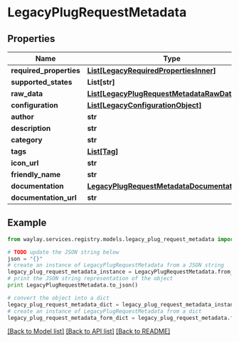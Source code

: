 # LegacyPlugRequestMetadata


## Properties

Name | Type | Description | Notes
------------ | ------------- | ------------- | -------------
**required_properties** | [**List[LegacyRequiredPropertiesInner]**](LegacyRequiredPropertiesInner.md) |  | [optional] 
**supported_states** | **List[str]** |  | [optional] 
**raw_data** | [**List[LegacyPlugRequestMetadataRawDataInner]**](LegacyPlugRequestMetadataRawDataInner.md) |  | [optional] 
**configuration** | [**List[LegacyConfigurationObject]**](LegacyConfigurationObject.md) |  | [optional] 
**author** | **str** |  | [optional] 
**description** | **str** |  | [optional] 
**category** | **str** |  | [optional] 
**tags** | [**List[Tag]**](Tag.md) |  | [optional] 
**icon_url** | **str** |  | [optional] 
**friendly_name** | **str** |  | [optional] 
**documentation** | [**LegacyPlugRequestMetadataDocumentation**](LegacyPlugRequestMetadataDocumentation.md) |  | [optional] 
**documentation_url** | **str** |  | [optional] 

## Example

```python
from waylay.services.registry.models.legacy_plug_request_metadata import LegacyPlugRequestMetadata

# TODO update the JSON string below
json = "{}"
# create an instance of LegacyPlugRequestMetadata from a JSON string
legacy_plug_request_metadata_instance = LegacyPlugRequestMetadata.from_json(json)
# print the JSON string representation of the object
print LegacyPlugRequestMetadata.to_json()

# convert the object into a dict
legacy_plug_request_metadata_dict = legacy_plug_request_metadata_instance.to_dict()
# create an instance of LegacyPlugRequestMetadata from a dict
legacy_plug_request_metadata_form_dict = legacy_plug_request_metadata.from_dict(legacy_plug_request_metadata_dict)
```
[[Back to Model list]](../README.md#documentation-for-models) [[Back to API list]](../README.md#documentation-for-api-endpoints) [[Back to README]](../README.md)


